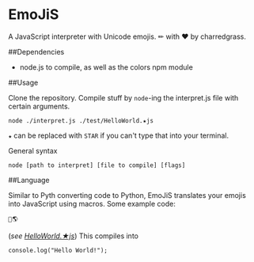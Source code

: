 # EmoJiS
A JavaScript interpreter with Unicode emojis. ✏ with ❤ by charredgrass.

##Dependencies

* node.js to compile, as well as the colors npm module

##Usage

Clone the repository. Compile stuff by `node`-ing the interpret.js file with certain arguments.

    node ./interpret.js ./test/HelloWorld.★js

`★` can be replaced with `STAR` if you can't type that into your terminal.

General syntax

    node [path to interpret] [file to compile] [flags]

##Language

Similar to Pyth converting code to Python, EmoJiS translates your emojis into JavaScript using macros. Some example code:

    👋🌎

(*see [HelloWorld.★js](./test/HelloWorld.★js)*) This compiles into

    console.log("Hello World!"); 
